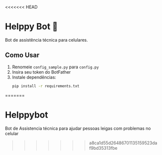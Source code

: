 <<<<<<< HEAD
# Helppy Bot 🤖  
Bot de assistência técnica para celulares.  

## Como Usar  
1. Renomeie `config_sample.py` para `config.py`  
2. Insira seu token do BotFather  
3. Instale dependências:  
   ```bash
   pip install -r requirements.txt
=======
# Helppybot
Bot de Assistencia técnica para ajudar pessoas leigas com problemas no celular
>>>>>>> a8ca1d55d26486701135159523daf9bd35313fbe

